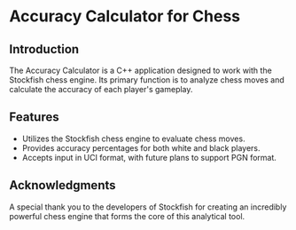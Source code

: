 # Accuracy Calculator for Chess

## Introduction

The Accuracy Calculator is a C++ application designed to work with the Stockfish chess engine. Its primary function is to analyze chess moves and calculate the accuracy of each player's gameplay.

## Features

- Utilizes the Stockfish chess engine to evaluate chess moves.
- Provides accuracy percentages for both white and black players.
- Accepts input in UCI format, with future plans to support PGN format.

## Acknowledgments

A special thank you to the developers of Stockfish for creating an incredibly powerful chess engine that forms the core of this analytical tool.
